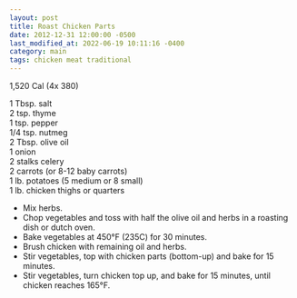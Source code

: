 ```yaml
---
layout: post
title: Roast Chicken Parts
date: 2012-12-31 12:00:00 -0500
last_modified_at: 2022-06-19 10:11:16 -0400
category: main
tags: chicken meat traditional
---
```

1,520 Cal (4x 380)
  
1 Tbsp. salt  
2 tsp. thyme  
1 tsp. pepper  
1/4 tsp. nutmeg  
2 Tbsp. olive oil  
1 onion  
2 stalks celery  
2 carrots (or 8-12 baby carrots)  
1 lb. potatoes (5 medium or 8 small)  
1 lb. chicken thighs or quarters  

* Mix herbs.
* Chop vegetables and toss with half the olive oil and herbs in a roasting dish or
  dutch oven.
* Bake vegetables at 450°F (235C) for 30 minutes.
* Brush chicken with remaining oil and herbs.
* Stir vegetables, top with chicken parts (bottom-up) and bake for 15 minutes.
* Stir vegetables, turn chicken top up, and bake for 15 minutes, until chicken reaches 165°F.
